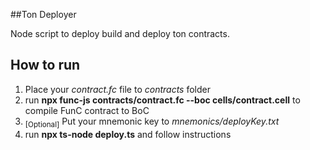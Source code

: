##Ton Deployer

Node script to deploy build and deploy ton contracts.

## How to run
1. Place your *contract.fc* file to *contracts* folder
2. run **npx func-js contracts/contract.fc --boc cells/contract.cell** to compile FunC contract to BoC
3. <sub>[Optional]</sub> Put your mnemonic key to *mnemonics/deployKey.txt*
4. run **npx ts-node deploy.ts** and follow instructions
